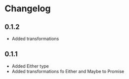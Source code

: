 Changelog
=========
0.1.2
-----
- Added transformations

0.1.1
-----
- Added Either type
- Added transformations fo Either and Maybe to Promise
